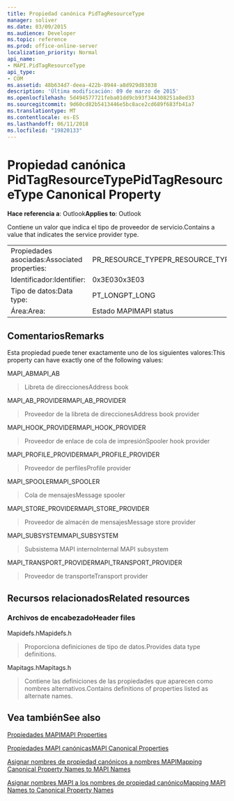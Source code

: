 ```yaml
---
title: Propiedad canónica PidTagResourceType
manager: soliver
ms.date: 03/09/2015
ms.audience: Developer
ms.topic: reference
ms.prod: office-online-server
localization_priority: Normal
api_name:
- MAPI.PidTagResourceType
api_type:
- COM
ms.assetid: 48b634d7-deea-422b-8944-a8d929d83838
description: 'Última modificación: 09 de marzo de 2015'
ms.openlocfilehash: 5d494577721feba01dd9cb93f344308251a8ed33
ms.sourcegitcommit: 9d60cd82b5413446e5bc8ace2cd689f683fb41a7
ms.translationtype: MT
ms.contentlocale: es-ES
ms.lasthandoff: 06/11/2018
ms.locfileid: "19820133"
---
```

# <a name="pidtagresourcetype-canonical-property"></a><span data-ttu-id="dd5e8-103">Propiedad canónica PidTagResourceType</span><span class="sxs-lookup"><span data-stu-id="dd5e8-103">PidTagResourceType Canonical Property</span></span>

  
  
<span data-ttu-id="dd5e8-104">**Hace referencia a**: Outlook</span><span class="sxs-lookup"><span data-stu-id="dd5e8-104">**Applies to**: Outlook</span></span> 
  
<span data-ttu-id="dd5e8-105">Contiene un valor que indica el tipo de proveedor de servicio.</span><span class="sxs-lookup"><span data-stu-id="dd5e8-105">Contains a value that indicates the service provider type.</span></span>
  
|||
|:-----|:-----|
|<span data-ttu-id="dd5e8-106">Propiedades asociadas:</span><span class="sxs-lookup"><span data-stu-id="dd5e8-106">Associated properties:</span></span>  <br/> |<span data-ttu-id="dd5e8-107">PR_RESOURCE_TYPE</span><span class="sxs-lookup"><span data-stu-id="dd5e8-107">PR_RESOURCE_TYPE</span></span>  <br/> |
|<span data-ttu-id="dd5e8-108">Identificador:</span><span class="sxs-lookup"><span data-stu-id="dd5e8-108">Identifier:</span></span>  <br/> |<span data-ttu-id="dd5e8-109">0x3E03</span><span class="sxs-lookup"><span data-stu-id="dd5e8-109">0x3E03</span></span>  <br/> |
|<span data-ttu-id="dd5e8-110">Tipo de datos:</span><span class="sxs-lookup"><span data-stu-id="dd5e8-110">Data type:</span></span>  <br/> |<span data-ttu-id="dd5e8-111">PT_LONG</span><span class="sxs-lookup"><span data-stu-id="dd5e8-111">PT_LONG</span></span>  <br/> |
|<span data-ttu-id="dd5e8-112">Área:</span><span class="sxs-lookup"><span data-stu-id="dd5e8-112">Area:</span></span>  <br/> |<span data-ttu-id="dd5e8-113">Estado MAPI</span><span class="sxs-lookup"><span data-stu-id="dd5e8-113">MAPI status</span></span>  <br/> |
   
## <a name="remarks"></a><span data-ttu-id="dd5e8-114">Comentarios</span><span class="sxs-lookup"><span data-stu-id="dd5e8-114">Remarks</span></span>

<span data-ttu-id="dd5e8-115">Esta propiedad puede tener exactamente uno de los siguientes valores:</span><span class="sxs-lookup"><span data-stu-id="dd5e8-115">This property can have exactly one of the following values:</span></span>
  
<span data-ttu-id="dd5e8-116">MAPI_AB</span><span class="sxs-lookup"><span data-stu-id="dd5e8-116">MAPI_AB</span></span> 
  
> <span data-ttu-id="dd5e8-117">Libreta de direcciones</span><span class="sxs-lookup"><span data-stu-id="dd5e8-117">Address book</span></span>
    
<span data-ttu-id="dd5e8-118">MAPI_AB_PROVIDER</span><span class="sxs-lookup"><span data-stu-id="dd5e8-118">MAPI_AB_PROVIDER</span></span> 
  
> <span data-ttu-id="dd5e8-119">Proveedor de la libreta de direcciones</span><span class="sxs-lookup"><span data-stu-id="dd5e8-119">Address book provider</span></span>
    
<span data-ttu-id="dd5e8-120">MAPI_HOOK_PROVIDER</span><span class="sxs-lookup"><span data-stu-id="dd5e8-120">MAPI_HOOK_PROVIDER</span></span> 
  
> <span data-ttu-id="dd5e8-121">Proveedor de enlace de cola de impresión</span><span class="sxs-lookup"><span data-stu-id="dd5e8-121">Spooler hook provider</span></span>
    
<span data-ttu-id="dd5e8-122">MAPI_PROFILE_PROVIDER</span><span class="sxs-lookup"><span data-stu-id="dd5e8-122">MAPI_PROFILE_PROVIDER</span></span> 
  
> <span data-ttu-id="dd5e8-123">Proveedor de perfiles</span><span class="sxs-lookup"><span data-stu-id="dd5e8-123">Profile provider</span></span>
    
<span data-ttu-id="dd5e8-124">MAPI_SPOOLER</span><span class="sxs-lookup"><span data-stu-id="dd5e8-124">MAPI_SPOOLER</span></span> 
  
> <span data-ttu-id="dd5e8-125">Cola de mensajes</span><span class="sxs-lookup"><span data-stu-id="dd5e8-125">Message spooler</span></span>
    
<span data-ttu-id="dd5e8-126">MAPI_STORE_PROVIDER</span><span class="sxs-lookup"><span data-stu-id="dd5e8-126">MAPI_STORE_PROVIDER</span></span> 
  
> <span data-ttu-id="dd5e8-127">Proveedor de almacén de mensajes</span><span class="sxs-lookup"><span data-stu-id="dd5e8-127">Message store provider</span></span>
    
<span data-ttu-id="dd5e8-128">MAPI_SUBSYSTEM</span><span class="sxs-lookup"><span data-stu-id="dd5e8-128">MAPI_SUBSYSTEM</span></span> 
  
> <span data-ttu-id="dd5e8-129">Subsistema MAPI interno</span><span class="sxs-lookup"><span data-stu-id="dd5e8-129">Internal MAPI subsystem</span></span>
    
<span data-ttu-id="dd5e8-130">MAPI_TRANSPORT_PROVIDER</span><span class="sxs-lookup"><span data-stu-id="dd5e8-130">MAPI_TRANSPORT_PROVIDER</span></span> 
  
> <span data-ttu-id="dd5e8-131">Proveedor de transporte</span><span class="sxs-lookup"><span data-stu-id="dd5e8-131">Transport provider</span></span>
    
## <a name="related-resources"></a><span data-ttu-id="dd5e8-132">Recursos relacionados</span><span class="sxs-lookup"><span data-stu-id="dd5e8-132">Related resources</span></span>

### <a name="header-files"></a><span data-ttu-id="dd5e8-133">Archivos de encabezado</span><span class="sxs-lookup"><span data-stu-id="dd5e8-133">Header files</span></span>

<span data-ttu-id="dd5e8-134">Mapidefs.h</span><span class="sxs-lookup"><span data-stu-id="dd5e8-134">Mapidefs.h</span></span>
  
> <span data-ttu-id="dd5e8-135">Proporciona definiciones de tipo de datos.</span><span class="sxs-lookup"><span data-stu-id="dd5e8-135">Provides data type definitions.</span></span>
    
<span data-ttu-id="dd5e8-136">Mapitags.h</span><span class="sxs-lookup"><span data-stu-id="dd5e8-136">Mapitags.h</span></span>
  
> <span data-ttu-id="dd5e8-137">Contiene las definiciones de las propiedades que aparecen como nombres alternativos.</span><span class="sxs-lookup"><span data-stu-id="dd5e8-137">Contains definitions of properties listed as alternate names.</span></span>
    
## <a name="see-also"></a><span data-ttu-id="dd5e8-138">Vea también</span><span class="sxs-lookup"><span data-stu-id="dd5e8-138">See also</span></span>



[<span data-ttu-id="dd5e8-139">Propiedades MAPI</span><span class="sxs-lookup"><span data-stu-id="dd5e8-139">MAPI Properties</span></span>](mapi-properties.md)
  
[<span data-ttu-id="dd5e8-140">Propiedades MAPI canónicas</span><span class="sxs-lookup"><span data-stu-id="dd5e8-140">MAPI Canonical Properties</span></span>](mapi-canonical-properties.md)
  
[<span data-ttu-id="dd5e8-141">Asignar nombres de propiedad canónicos a nombres MAPI</span><span class="sxs-lookup"><span data-stu-id="dd5e8-141">Mapping Canonical Property Names to MAPI Names</span></span>](mapping-canonical-property-names-to-mapi-names.md)
  
[<span data-ttu-id="dd5e8-142">Asignar nombres MAPI a los nombres de propiedad canónico</span><span class="sxs-lookup"><span data-stu-id="dd5e8-142">Mapping MAPI Names to Canonical Property Names</span></span>](mapping-mapi-names-to-canonical-property-names.md)

